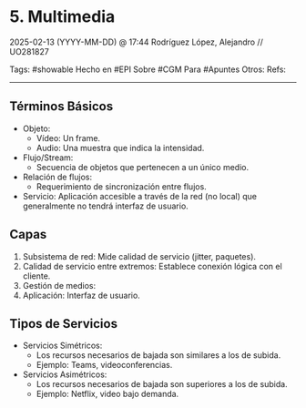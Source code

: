 # 5. Multimedia
2025-02-13 (YYYY-MM-DD) @ 17:44
Rodríguez López, Alejandro // UO281827

Tags:
	#showable
	Hecho en #EPI
	Sobre #CGM
	Para #Apuntes
	Otros:
	Refs:
 
<hr>

## Términos Básicos

- Objeto:
	- Vídeo: Un frame.
	- Audio: Una muestra que indica la intensidad.
- Flujo/Stream:
	- Secuencia de objetos que pertenecen a un único medio.
- Relación de flujos:
	- Requerimiento de sincronización entre flujos.
- Servicio: Aplicación accesible a través de la red (no local) que generalmente no tendrá interfaz de usuario.

## Capas

1. Subsistema de red: Mide calidad de servicio (jitter, paquetes).
2. Calidad de servicio entre extremos: Establece conexión lógica con el cliente.
3. Gestión de medios:
4. Aplicación: Interfaz de usuario.

## Tipos de Servicios

- Servicios Simétricos:
	- Los recursos necesarios de bajada son similares a los de subida.
	- Ejemplo: Teams, videoconferencias.
- Servicios Asimétricos:
	- Los recursos necesarios de bajada son superiores a los de subida.
	- Ejemplo: Netflix, video bajo demanda.
